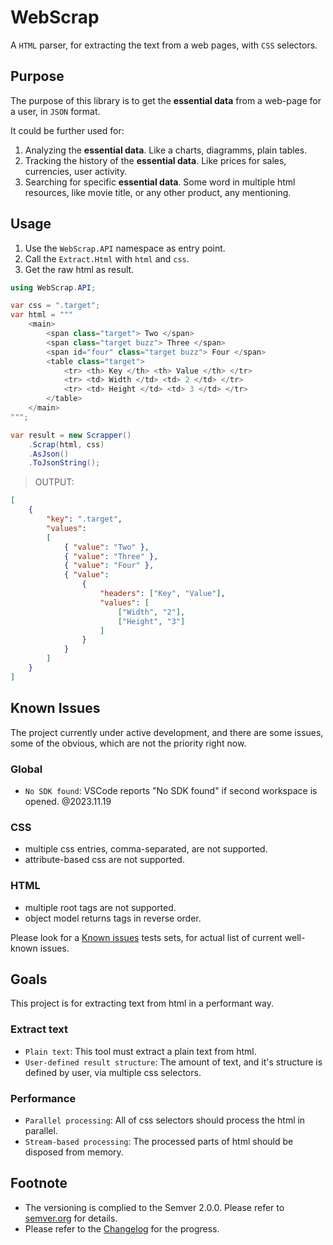 # WebScrap

A `HTML` parser, for extracting the text from a web pages, with `CSS` selectors.

## Purpose

The purpose of this library is to get the **essential data** from a web-page for a user, in `JSON` format.

It could be further used for:
1. Analyzing the **essential data**. Like a charts, diagramms, plain tables.
2. Tracking the history of the **essential data**. Like prices for sales, currencies, user activity.
3. Searching for specific **essential data**. Some word in multiple html resources, like movie title, or any other product, any mentioning.

## Usage

1. Use the `WebScrap.API` namespace as entry point.
1. Call the `Extract.Html` with `html` and `css`.
1. Get the raw html as result.

```csharp
using WebScrap.API;

var css = ".target";
var html = """
    <main>
        <span class="target"> Two </span>
        <span class="target buzz"> Three </span>
        <span id="four" class="target buzz"> Four </span>
        <table class="target">
            <tr> <th> Key </th> <th> Value </th> </tr>
            <tr> <td> Width </td> <td> 2 </td> </tr>
            <tr> <td> Height </td> <td> 3 </td> </tr>
        </table>
    </main>
""";

var result = new Scrapper()
    .Scrap(html, css)
    .AsJson()
    .ToJsonString();
```

> OUTPUT:
```json
[
    {
        "key": ".target",
        "values": 
        [
            { "value": "Two" },
            { "value": "Three" },
            { "value": "Four" },
            { "value": 
                {
                    "headers": ["Key", "Value"],
                    "values": [
                        ["Width", "2"],
                        ["Height", "3"]
                    ]
                }
            }
        ]
    }
]
```

## Known Issues

The project currently under active development, and there are some issues, some of the obvious, which are not the priority right now.

### Global
- `No SDK found`: VSCode reports "No SDK found" if second workspace is opened. @2023.11.19

### CSS
- multiple css entries, comma-separated, are not supported.
- attribute-based css are not supported.

### HTML
- multiple root tags are not supported.
- object model returns tags in reverse order.

Please look for a [Known issues](https://github.com/search?q=repo%3AAlex-Kozachenko%2FWebScrap+KnownIssues.cs&type=code) tests sets, for actual list of current well-known issues.

## Goals

This project is for extracting text from html in a performant way.

### Extract text

* `Plain text`: This tool must extract a plain text from html.
* `User-defined result structure`: The amount of text, and it's structure is defined by user, via multiple css selectors.

### Performance

- `Parallel processing`: All of css selectors should process the html in parallel.
- `Stream-based processing`: The processed parts of html should be disposed from memory.

## Footnote

- The versioning is complied to the Semver 2.0.0. Please refer to [semver.org](https://semver.org/) for details.
- Please refer to the [Changelog](./Changelog.md) for the progress.
